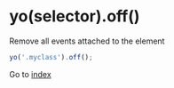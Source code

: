 # yo(selector).off() 

Remove all events attached to the element

```javascript
yo('.myclass').off();
```


Go to [index](index.md)